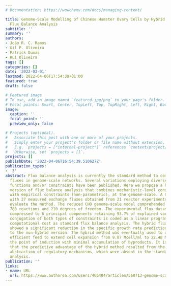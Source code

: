 ```yaml
---
# Documentation: https://wowchemy.com/docs/managing-content/

title: Genome-Scale Modelling of Chinese Hamster Ovary Cells by Hybrid Semi-Parametric
  Flux Balance Analysis
subtitle: ''
summary: ''
authors:
- João R. C. Ramos
- Gil P. Oliveira
- Patrick Dumas
- Rui Oliveira
tags: []
categories: []
date: '2022-03-01'
lastmod: 2022-04-06T17:54:39+01:00
featured: true
draft: false

# Featured image
# To use, add an image named `featured.jpg/png` to your page's folder.
# Focal points: Smart, Center, TopLeft, Top, TopRight, Left, Right, BottomLeft, Bottom, BottomRight.
image:
  caption: ''
  focal_point: ''
  preview_only: false

# Projects (optional).
#   Associate this post with one or more of your projects.
#   Simply enter your project's folder or file name without extension.
#   E.g. `projects = ["internal-project"]` references `content/project/deep-learning/index.md`.
#   Otherwise, set `projects = []`.
projects: []
publishDate: '2022-04-06T16:54:39.510627Z'
publication_types:
- '3'
abstract: Flux balance analysis is currently the standard method to compute metabolic
  fluxes in genome-scale networks. Several variations employing diverse objective
  functions and/or constraints have been published. Here we propose a hybrid semi-parametric
  version of flux balance analysis that combines mechanistic-level constraints (parametric)
  with empirical constraints (non-parametric), at the genome-scale. A CHO dataset
  with 27 measured exchange fluxes obtained from 21 reactor experiments served to
  evaluate the method. The reduced CHO genome-scale model comprehended 686 metabolites,
  788 reactions and 210 degrees of freedom. The experimental flux dataset could be
  compressed to 6 principal components retaining 93.7% of explained variance. The
  conjugation of both types of constraints is coded as a linear program with comparable
  computational cost as standard flux balance analysis. The hybrid flux balance analysis
  showed a significant reduction in the specific growth rate prediction error in comparison
  to the non-hybrid version. The hybrid method was eventually used to design a metabolically
  efficient feed to extend cell expansion from 9.87 Mcell/ml to 22.48 Mcell/ml at
  the point of induction with minimal accumulation of byproducts. It is concluded
  that the predictive advantage of the hybrid method resulted from the statistical
  abstraction of regulatory mechanisms, which were absent in the standard flux balance
  analysis.
publication: ''
links:
- name: URL
  url: https://www.authorea.com/users/466404/articles/560713-genome-scale-modelling-of-chinese-hamster-ovary-cells-by-hybrid-semi-parametric-flux-balance-analysis
---
```

